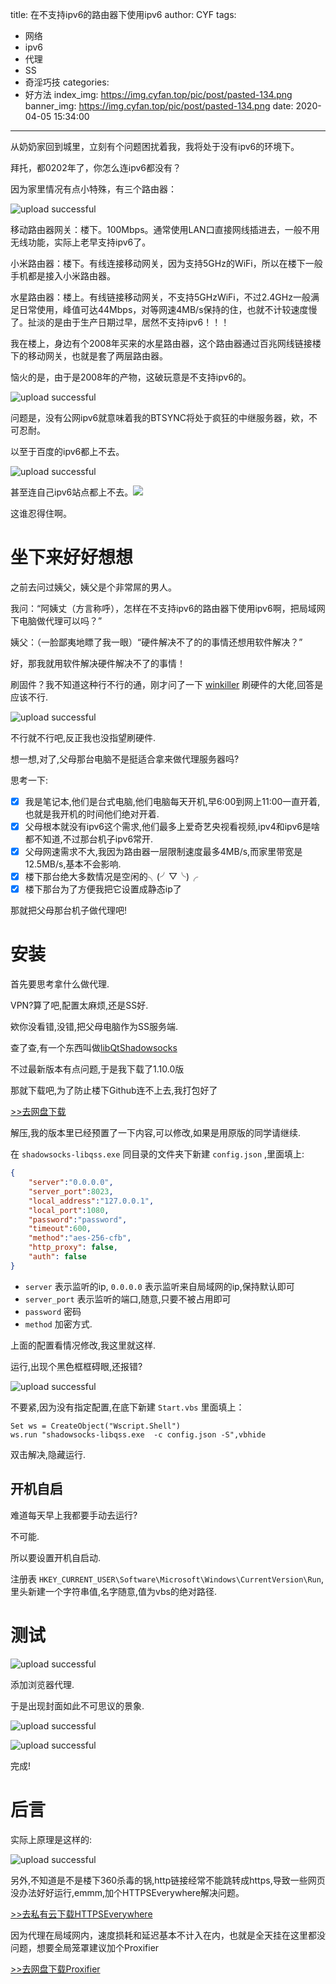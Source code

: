 title: 在不支持ipv6的路由器下使用ipv6
author: CYF
tags:
  - 网络
  - ipv6
  - 代理
  - SS
  - 奇淫巧技
categories:
  - 好方法
index_img: https://img.cyfan.top/pic/post/pasted-134.png
banner_img: https://img.cyfan.top/pic/post/pasted-134.png
date: 2020-04-05 15:34:00
---
从奶奶家回到城里，立刻有个问题困扰着我，我将处于没有ipv6的环境下。

拜托，都0202年了，你怎么连ipv6都没有？

因为家里情况有点小特殊，有三个路由器：


![upload successful](https://img.cyfan.top/pic/post/pasted-127.png)

移动路由器网关：楼下。100Mbps。通常使用LAN口直接网线插进去，一般不用无线功能，实际上老早支持ipv6了。

小米路由器：楼下。有线连接移动网关，因为支持5GHz的WiFi，所以在楼下一般手机都是接入小米路由器。

水星路由器：楼上。有线链接移动网关，不支持5GHzWiFi，不过2.4GHz一般满足日常使用，峰值可达44Mbps，对等网速4MB/s保持的住，也就不计较速度慢了。扯淡的是由于生产日期过早，居然不支持ipv6！！！

我在楼上，身边有个2008年买来的水星路由器，这个路由器通过百兆网线链接楼下的移动网关，也就是套了两层路由器。

恼火的是，由于是2008年的产物，这破玩意是不支持ipv6的。


![upload successful](https://img.cyfan.top/pic/post/pasted-128.png)

问题是，没有公网ipv6就意味着我的BTSYNC将处于疯狂的中继服务器，欸，不可忍耐。

以至于百度的ipv6都上不去。

![upload successful](https://img.cyfan.top/pic/post/pasted-129.png)

甚至连自己ipv6站点都上不去。<img src="https://img.cyfan.top/pic/moji/huaji.png">

这谁忍得住啊。

# 坐下来好好想想

之前去问过姨父，姨父是个非常屌的男人。

我问：“阿姨丈（方言称呼），怎样在不支持ipv6的路由器下使用ipv6啊，把局域网下电脑做代理可以吗？”

姨父：（一脸鄙夷地瞟了我一眼）“硬件解决不了的的事情还想用软件解决？”

好，那我就用软件解决硬件解决不了的事情！

刷固件？我不知道这种行不行的通，刚才问了一下 [winkiller](https://winkiller.jamjams.xyz) 刷硬件的大佬,回答是应该不行.


![upload successful](https://img.cyfan.top/pic/post/pasted-130.png)

不行就不行吧,反正我也没指望刷硬件.

想一想,对了,父母那台电脑不是挺适合拿来做代理服务器吗?

思考一下:

- [x] 我是笔记本,他们是台式电脑,他们电脑每天开机,早6:00到网上11:00一直开着,也就是我开机的时间他们绝对开着.
- [x] 父母根本就没有ipv6这个需求,他们最多上爱奇艺央视看视频,ipv4和ipv6是啥都不知道,不过那台机子ipv6常开.
- [x] 父母网速需求不大,我因为路由器一层限制速度最多4MB/s,而家里带宽是12.5MB/s,基本不会影响.
- [x] 楼下那台绝大多数情况是空闲的╮(╯▽╰)╭
- [x] 楼下那台为了方便我把它设置成静态ip了

那就把父母那台机子做代理吧!

# 安装

首先要思考拿什么做代理.

VPN?算了吧,配置太麻烦,还是SS好.

欸你没看错,没错,把父母电脑作为SS服务端.

查了查,有一个东西叫做[libQtShadowsocks](https://github.com/shadowsocks/libQtShadowsocks/releases)

不过最新版本有点问题,于是我下载了1.10.0版

那就下载吧,为了防止楼下Github连不上去,我打包好了

<a class="btn" href="https://drive.cyfan.top/shadowsocks-libqss-v1.10.0-win64.zip"> >>去网盘下载
            </a>


解压,我的版本里已经预置了一下内容,可以修改,如果是用原版的同学请继续.

在 `shadowsocks-libqss.exe` 同目录的文件夹下新建 `config.json` ,里面填上:

```json
{  
    "server":"0.0.0.0",  
    "server_port":8023,  
    "local_address":"127.0.0.1",  
    "local_port":1080,  
    "password":"password",  
    "timeout":600,  
    "method":"aes-256-cfb",  
    "http_proxy": false,  
    "auth": false  
}
```

- `server` 表示监听的ip, `0.0.0.0` 表示监听来自局域网的ip,保持默认即可
- `server_port` 表示监听的端口,随意,只要不被占用即可
- `password` 密码
- `method` 加密方式.

上面的配置看情况修改,我这里就这样.

运行,出现个黑色框框碍眼,还报错?


![upload successful](https://img.cyfan.top/pic/post/pasted-132.png)

不要紧,因为没有指定配置,在底下新建 `Start.vbs` 里面填上：

```vbs
Set ws = CreateObject("Wscript.Shell")
ws.run "shadowsocks-libqss.exe  -c config.json -S",vbhide 
```

双击解决,隐藏运行.

## 开机自启

难道每天早上我都要手动去运行?

不可能.

所以要设置开机自启动.

注册表 `HKEY_CURRENT_USER\Software\Microsoft\Windows\CurrentVersion\Run`,里头新建一个字符串值,名字随意,值为vbs的绝对路径.

# 测试

![upload successful](https://img.cyfan.top/pic/post/pasted-133.png)

添加浏览器代理.

于是出现封面如此不可思议的景象.


![upload successful](https://img.cyfan.top/pic/post/pasted-134.png)

![upload successful](https://img.cyfan.top/pic/post/pasted-188.png)

完成!

# 后言

实际上原理是这样的:


![upload successful](https://img.cyfan.top/pic/post/pasted-135.png)

另外,不知道是不是楼下360杀毒的锅,http链接经常不能跳转成https,导致一些网页没办法好好运行,emmm,加个HTTPSEverywhere解决问题。

<a class="btn" href="https://pan.cyfan.top/%E6%8F%92%E4%BB%B6/crx/HTTPS_Everywhere.7z"> >>去私有云下载HTTPSEverywhere
            </a>
            
因为代理在局域网内，速度损耗和延迟基本不计入在内，也就是全天挂在这里都没问题，想要全局笼罩建议加个Proxifier


<a class="btn" href="https://drive.cyfan.top/PHPnow-1.5.6.zip"> >>去网盘下载Proxifier
            </a>